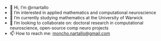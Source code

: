 - 👋 Hi, I’m @rnartallo
- 👀 I’m interested in applied mathematics and computational neuroscience
- 🌱 I’m currently studying mathematics at the University of Warwick
- 💞️ I’m looking to collaborate on: doctoral research in computational neuroscience, open-source comp neuro projects
- 📫 How to reach me: moncho.nartallo@gmail.com
